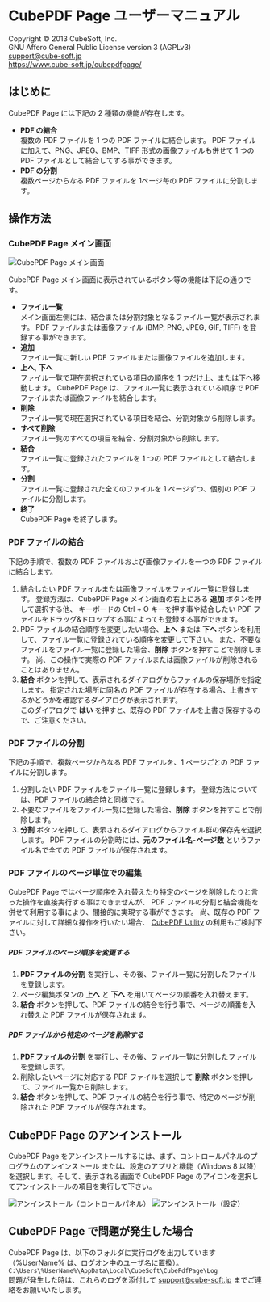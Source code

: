 CubePDF Page ユーザーマニュアル
====

Copyright © 2013 CubeSoft, Inc.  
GNU Affero General Public License version 3 (AGPLv3)  
support@cube-soft.jp  
https://www.cube-soft.jp/cubepdfpage/

## はじめに

CubePDF Page には下記の 2 種類の機能が存在します。

* **PDF の結合**  
  複数の PDF ファイルを 1 つの PDF ファイルに結合します。
  PDF ファイルに加えて、PNG、JPEG、BMP、TIFF 形式の画像ファイルも併せて 1 つの PDF ファイルとして結合してする事ができます。
* **PDF の分割**  
  複数ページからなる PDF ファイルを 1ページ毎の PDF ファイルに分割します。

## 操作方法

### CubePDF Page メイン画面

![CubePDF Page メイン画面](https://github.com/cube-soft/Cube.Pdf/blob/master/Applications/Pages/Assets/Main.01.ja.png?raw=true)

CubePDF Page メイン画面に表示されているボタン等の機能は下記の通りです。

* **ファイル一覧**  
  メイン画面左側には、結合または分割対象となるファイル一覧が表示されます。
  PDF ファイルまたは画像ファイル (BMP, PNG, JPEG, GIF, TIFF) を登録する事ができます。
* **追加**  
  ファイル一覧に新しい PDF ファイルまたは画像ファイルを追加します。
* **上へ**, **下へ**  
  ファイル一覧で現在選択されている項目の順序を 1 つだけ上、または下へ移動します。
  CubePDF Page は、ファイル一覧に表示されている順序で PDF ファイルまたは画像ファイルを結合します。
* **削除**  
  ファイル一覧で現在選択されている項目を結合、分割対象から削除します。
* **すべて削除**  
  ファイル一覧のすべての項目を結合、分割対象から削除します。
* **結合**  
  ファイル一覧に登録されたファイルを 1 つの PDF ファイルとして結合します。
* **分割**  
  ファイル一覧に登録された全てのファイルを 1 ページずつ、個別の PDF ファイルに分割します。
* **終了**  
  CubePDF Page を終了します。

### PDF ファイルの結合

下記の手順で、複数の PDF ファイルおよび画像ファイルを一つの PDF ファイルに結合します。

1. 結合したい PDF ファイルまたは画像ファイルをファイル一覧に登録します。
   登録方法は、CubePDF Page メイン画面の右上にある **追加** ボタンを押して選択する他、
   キーボードの Ctrl + O キーを押す事や結合したい PDF ファイルをドラッグ&amp;ドロップする事によっても登録する事ができます。 
2. PDF ファイルの結合順序を変更したい場合、**上へ** または **下へ** ボタンを利用して、ファイル一覧に登録されている順序を変更して下さい。
   また、不要なファイルをファイル一覧に登録した場合、**削除** ボタンを押すことで削除します。
   尚、この操作で実際の PDF ファイルまたは画像ファイルが削除されることはありません。
3. **結合** ボタンを押して、表示されるダイアログからファイルの保存場所を指定します。
   指定された場所に同名の PDF ファイルが存在する場合、上書きするかどうかを確認するダイアログが表示されます。  
   このダイアログで **はい** を押すと、既存の PDF ファイルを上書き保存するので、ご注意ください。

### PDF ファイルの分割

下記の手順で、複数ページからなる PDF ファイルを、1 ページごとの PDF ファイルに分割します。

1. 分割したい PDF ファイルをファイル一覧に登録します。
   登録方法については、PDF ファイルの結合時と同様です。
2. 不要なファイルをファイル一覧に登録した場合、**削除** ボタンを押すことで削除します。
3. **分割** ボタンを押して、表示されるダイアログからファイル群の保存先を選択します。
   PDF ファイルの分割時には、**元のファイル名-ページ数** というファイル名で全ての PDF ファイルが保存されます。

### PDF ファイルのページ単位での編集

CubePDF Page ではページ順序を入れ替えたり特定のページを削除したりと言った操作を直接実行する事はできませんが、
PDF ファイルの分割と結合機能を併せて利用する事により、間接的に実現する事ができます。
尚、既存の PDF ファイルに対して詳細な操作を行いたい場合、
[CubePDF Utility](https://www.cube-soft.jp/cubepdfutility/) の利用もご検討下さい。

##### PDF ファイルのページ順序を変更する

1. **PDF ファイルの分割** を実行し、その後、ファイル一覧に分割したファイルを登録します。  
2. ページ編集ボタンの **上へ** と **下へ** を用いてページの順番を入れ替えます。  
3. **結合** ボタンを押して、PDF ファイルの結合を行う事で、ページの順番を入れ替えた PDF ファイルが保存されます。

##### PDF ファイルから特定のページを削除する

1. **PDF ファイルの分割** を実行し、その後、ファイル一覧に分割したファイルを登録します。  
2. 削除したいページに対応する PDF ファイルを選択して **削除** ボタンを押して、ファイル一覧から削除します。
3. **結合** ボタンを押して、PDF ファイルの結合を行う事で、特定のページが削除された PDF ファイルが保存されます。

## CubePDF Page のアンインストール

CubePDF Page をアンインストールするには、まず、コントロールパネルのプログラムのアンインストール
または、設定のアプリと機能（Windows 8 以降）を選択します。そして、表示される画面で
CubePDF Page のアイコンを選択してアンインストールの項目を実行して下さい。

![アンインストール（コントロールパネル）](https://github.com/cube-soft/Cube.Pdf/blob/master/Applications/Pages/Assets/Uninstall.01.ja.png?raw=true)
![アンインストール（設定）](https://github.com/cube-soft/Cube.Pdf/blob/master/Applications/Pages/Assets/Uninstall.02.ja.png?raw=true)

## CubePDF Page で問題が発生した場合

CubePDF Page は、以下のフォルダに実行ログを出力しています（%UserName% は、ログオン中のユーザ名に置換）。  
```C:\Users\%UserName%\AppData\Local\CubeSoft\CubePdfPage\Log```  
問題が発生した時は、これらのログを添付して support@cube-soft.jp までご連絡をお願いいたします。

